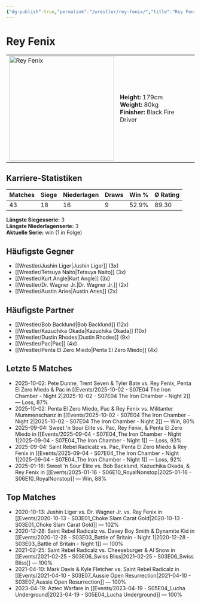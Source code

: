 ```yaml
---
{"dg-publish":true,"permalink":"/wrestler/rey-fenix/","title":"Rey Fenix","tags":["wrestler"],"noteIcon":""}
---
```



# Rey Fenix

<table>
        <tr>
        <td><img src="https://github.com/CptSpaulding1980/choke-slam-wrestling/releases/download/images/Rey_Fenix.png" width="280" alt="Rey Fenix"></td>
        <td>
        <b>Height:</b> 179cm<br>
        <b>Weight:</b> 80kg<br>
        <b>Finisher:</b> Black Fire Driver<br>
        </td>
        </tr>
        </table>
        

## Karriere-Statistiken

| Matches | Siege | Niederlagen | Draws | Win % | Ø Rating |
|---------|-------|-------------|-------|-------|-----------|
| 43 | 18 | 16 | 9 | 52.9% | 89.30 |

**Längste Siegesserie:** 3<br>**Längste Niederlagenserie:** 3<br>**Aktuelle Serie:** win (1 in Folge)


## Häufigste Gegner
- [[Wrestler/Jushin Liger\|Jushin Liger]] (3x)
- [[Wrestler/Tetsuya Naito\|Tetsuya Naito]] (3x)
- [[Wrestler/Kurt Angle\|Kurt Angle]] (3x)
- [[Wrestler/Dr. Wagner Jr.\|Dr. Wagner Jr.]] (2x)
- [[Wrestler/Austin Aries\|Austin Aries]] (2x)

## Häufigste Partner
- [[Wrestler/Bob Backlund\|Bob Backlund]] (12x)
- [[Wrestler/Kazuchika Okada\|Kazuchika Okada]] (10x)
- [[Wrestler/Dustin Rhodes\|Dustin Rhodes]] (9x)
- [[Wrestler/Pac\|Pac]] (4x)
- [[Wrestler/Penta El Zero Miedo\|Penta El Zero Miedo]] (4x)

## Letzte 5 Matches
- 2025-10-02: Pete Dunne, Trent Seven & Tyler Bate vs. Rey Fenix, Penta El Zero Miedo & Pac in [[Events/2025-10-02 - S07E04 The Iron Chamber - Night 2\|2025-10-02 - S07E04 The Iron Chamber - Night 2]] — Loss, 87%
- 2025-10-02: Penta El Zero Miedo, Pac & Rey Fenix vs. Militanter Mummenschanz in [[Events/2025-10-02 - S07E04 The Iron Chamber - Night 2\|2025-10-02 - S07E04 The Iron Chamber - Night 2]] — Win, 80%
- 2025-09-04: Sweet 'n Sour Elite vs. Pac, Rey Fenix, & Penta El Zero Miedo in [[Events/2025-09-04 - S07E04_The Iron Chamber - Night 1\|2025-09-04 - S07E04_The Iron Chamber - Night 1]] — Loss, 93%
- 2025-09-04: Saint Rebel Radicalz vs. Pac, Penta El Zero Miedo & Rey Fenix in [[Events/2025-09-04 - S07E04_The Iron Chamber - Night 1\|2025-09-04 - S07E04_The Iron Chamber - Night 1]] — Loss, 92%
- 2025-01-16: Sweet 'n Sour Elite vs. Bob Backlund, Kazuchika Okada, & Rey Fenix in [[Events/2025-01-16 - S06E10_RoyalNonstop\|2025-01-16 - S06E10_RoyalNonstop]] — Win, 88%

## Top Matches
- 2020-10-13: Jushin Liger vs. Dr. Wagner Jr. vs. Rey Fenix in [[Events/2020-10-13 - S03E01_Choke Slam Carat Gold\|2020-10-13 - S03E01_Choke Slam Carat Gold]] — 102%
- 2020-12-28: Saint Rebel Radicalz vs. Davey Boy Smith & Dynamite Kid in [[Events/2020-12-28 - S03E03_Battle of Britain - Night 1\|2020-12-28 - S03E03_Battle of Britain - Night 1]] — 100%
- 2021-02-25: Saint Rebel Radicalz vs. Cheeseburger & Al Snow in [[Events/2021-02-25 - S03E06_Swiss Bliss\|2021-02-25 - S03E06_Swiss Bliss]] — 100%
- 2021-04-10: Mark Davis & Kyle Fletcher vs. Saint Rebel Radicalz in [[Events/2021-04-10 - S03E07_Aussie Open Resurrection\|2021-04-10 - S03E07_Aussie Open Resurrection]] — 100%
- 2023-04-19: Aztec Warfare in [[Events/2023-04-19 - S05E04_Lucha Underground\|2023-04-19 - S05E04_Lucha Underground]] — 100%
